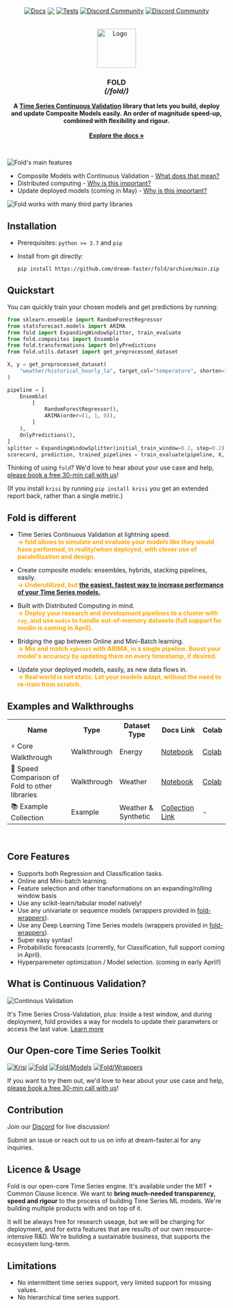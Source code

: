 <!-- # Fold -->

<p align="center" style="display:flex; width:100%; align-items:center; justify-content:center;">
  <a style="margin:2px" href="https://dream-faster.github.io/fold/"><img alt="Docs" src="https://img.shields.io/github/actions/workflow/status/dream-faster/fold/docs.yaml?logo=readthedocs"></a>
  <a style="margin:2px" href="https://codecov.io/gh/dream-faster/fold" ><img src="https://codecov.io/gh/dream-faster/fold/branch/main/graph/badge.svg?token=Z7I2XSF188"/></a>
  <a style="margin:2px" href="https://github.com/dream-faster/fold/actions/workflows/tests.yaml"><img alt="Tests" src="https://github.com/dream-faster/fold/actions/workflows/tests.yaml/badge.svg"/></a>
  <a style="margin:2px" href="https://discord.gg/EKJQgfuBpE"><img alt="Discord Community" src="https://img.shields.io/badge/Discord-%235865F2.svg?logo=discord&logoColor=white"></a>
  <a style="margin:2px" href="https://calendly.com/mark-szulyovszky/consultation"><img alt="Discord Community" src="https://shields.io/badge/-Speak%20with%20us-orange?logo=minutemailer&logoColor=white"></a>
</p>

<!-- PROJECT LOGO -->
<br />
<div align="center">
  <a href="https://dream-faster.github.io/fold/">
    <img src="https://raw.githubusercontent.com/dream-faster/fold/main/docs/images/logo.svg" alt="Logo" width="90" >
  </a>
<h3 align="center"><b>FOLD</b><br> <i>(/fold/)</i></h3>
  <p align="center">
    <b>A <a href="https://dream-faster.github.io/fold/concepts/continuous-validation/">Time Series Continuous Validation</a> library that lets you build, deploy and update Composite Models easily. An order of magnitude speed-up, combined with flexibility and rigour.</b><br>
    <br/>
    <a href="https://dream-faster.github.io/fold/"><strong>Explore the docs »</strong></a>
  </p>
</div>
<br />

<!-- INTRO -->

![Fold's main features](https://raw.githubusercontent.com/dream-faster/fold/main/docs/images/overview_diagrams/main_features.svg)

- Composite Models with Continuous Validation - [What does that mean?](https://dream-faster.github.io/fold/concepts/continuous-validation/)
- Distributed computing - [Why is this important?](#Fold-is-different)
- Update deployed models (coming in May) - [Why is this important?](#Fold-is-different)

![Fold works with many third party libraries](https://raw.githubusercontent.com/dream-faster/fold/main/docs/images/overview_diagrams/third_party.svg)

<!-- GETTING STARTED -->

## Installation

- Prerequisites: `python >= 3.7` and `pip`

- Install from git directly:
  ```
  pip install https://github.com/dream-faster/fold/archive/main.zip
  ```

## Quickstart

You can quickly train your chosen models and get predictions by running:

```py
from sklearn.ensemble import RandomForestRegressor
from statsforecast.models import ARIMA
from fold import ExpandingWindowSplitter, train_evaluate
from fold.composites import Ensemble
from fold.transformations import OnlyPredictions
from fold.utils.dataset import get_preprocessed_dataset

X, y = get_preprocessed_dataset(
    "weather/historical_hourly_la", target_col="temperature", shorten=1000
)

pipeline = [
    Ensemble(
        [
            RandomForestRegressor(),
            ARIMA(order=(1, 1, 0)),
        ]
    ),
    OnlyPredictions(),
]
splitter = ExpandingWindowSplitter(initial_train_window=0.2, step=0.2)
scorecard, prediction, trained_pipelines = train_evaluate(pipeline, X, y, splitter)
```

Thinking of using `fold`? We'd love to hear about your use case and help, [please book a free 30-min call with us](https://calendly.com/mark-szulyovszky/consultation)!

(If you install `krisi` by running `pip install krisi` you get an extended report back, rather than a single metric.)

## Fold is different

- Time Series Continuous Validation at lightning speed.<br/>
  <span style="color:orange;">**→ fold allows to simulate and evaluate your models like they would have performed, in reality/when deployed, with clever use of paralellization and design.**</span>

- Create composite models: ensembles, hybrids, stacking pipelines, easily.<br/>
  <span style="color:orange;">**→ Underutilized, but [the easiest, fastest way to increase performance of your Time Series models.](https://linkinghub.elsevier.com/retrieve/pii/S0169207022001480)**
  </span>

- Built with Distributed Computing in mind.<br/>
  <span style="color:orange;">**→ Deploy your research and development pipelines to a cluster with `ray`, and use `modin` to handle out-of-memory datasets (full support for modin is coming in April).**</span>

- Bridging the gap between Online and Mini-Batch learning.<br/>
  <span style="color:orange;">**→ Mix and match `xgboost` with ARIMA, in a single pipeline. Boost your model's accuracy by updating them on every timestamp, if desired.**</span>

- Update your deployed models, easily, as new data flows in.<br/>
  <span style="color:orange;">**→ Real world is not static. Let your models adapt, without the need to re-train from scratch.**</span>

<!-- GETTING STARTED -->

## Examples and Walkthroughs

<table style="width:100%">
  <tr>
    <th>Name</th>
    <th>Type</th>
    <th>Dataset Type</th>
    <th>Docs Link</th>
    <th>Colab</th>
  </tr>
  <tr>
    <td> 
     ⚡️ Core Walkthrough
    </td>
    <td>Walkthrough</td>
    <td>Energy</td>
    <td>  
      <a href='https://dream-faster.github.io/fold/walkthroughs/core_walkthrough/' target="_blank">Notebook</a>
    </td>
    <td>
     <a href='https://colab.research.google.com/drive/1CVhxOmbHO9PvsdHfGvR91ilJUqEnUuy8?usp=sharing' target="_blank">Colab</a>
    </td>
  </tr>
  <tr>
    <td> 
    🚄 Speed Comparison of Fold to other libraries
    </td>
    <td>Walkthrough</td>
    <td>Weather</td>
    <td> 
        <a href='https://dream-faster.github.io/fold/walkthroughs/benchmarking_sktime_fold/' target="_blank">
        Notebook
        </a>
    </td>
    <td>
        <a href='https://colab.research.google.com/drive/1iLXpty-j1kpDCzLM4fCsP3fLoS_DFN1C?usp=sharing' target="_blank"> 
        Colab
        </a>
    </td>
  </tr>
  <tr>
    <td> 
    📚 Example Collection
    </td>
    <td>Example</td>
    <td>Weather & Synthetic</td>
    <td> 
        <a href='https://dream-faster.github.io/fold/generated/gallery/' target="_blank">
        Collection Link
        </a>
    </td>
    <td>
    -
    </td>
  </tr>
</table>

<br/>

## Core Features

- Supports both Regression and Classification tasks.
- Online and Mini-batch learning.
- Feature selection and other transformations on an expanding/rolling window basis
- Use any scikit-learn/tabular model natively!
- Use any univariate or sequence models (wrappers provided in [fold-wrappers](https://github.com/dream-faster/fold-wrappers)).
- Use any Deep Learning Time Series models (wrappers provided in [fold-wrappers](https://github.com/dream-faster/fold-wrappers)).
- Super easy syntax!
- Probabilistic foreacasts (currently, for Classification, full support coming in April).
- Hyperparemeter optimization / Model selection. (coming in early April!)

## What is Continuous Validation?

![Continous Validation](https://raw.githubusercontent.com/dream-faster/fold/main/docs/images/technical_diagrams/continous_validation.svg)

It's Time Series Cross-Validation, plus: Inside a test window, and during deployment, fold provides a way for models to update their parameters or access the last value.
[Learn more](https://dream-faster.github.io/fold/concepts/continuous-validation/)

## Our Open-core Time Series Toolkit

[![Krisi](https://raw.githubusercontent.com/dream-faster/fold/main/docs/images/overview_diagrams/dream_faster_suite_krisi.svg)](https://github.com/dream-faster/krisi)
[![Fold](https://raw.githubusercontent.com/dream-faster/fold/main/docs/images/overview_diagrams/dream_faster_suite_fold.svg)](https://github.com/dream-faster/fold)
[![Fold/Models](https://raw.githubusercontent.com/dream-faster/fold/main/docs/images/overview_diagrams/dream_faster_suite_fold_models.svg)](https://github.com/dream-faster/fold-models)
[![Fold/Wrappers](https://raw.githubusercontent.com/dream-faster/fold/main/docs/images/overview_diagrams/dream_faster_suite_fold_wrappers.svg)](https://github.com/dream-faster/fold-wrappers)

If you want to try them out, we'd love to hear about your use case and help, [please book a free 30-min call with us](https://calendly.com/mark-szulyovszky/consultation)!

## Contribution

Join our [Discord](https://discord.gg/EKJQgfuBpE) for live discussion!

Submit an issue or reach out to us on info at dream-faster.ai for any inquiries.

## Licence & Usage

Fold is our open-core Time Series engine. It's available under the MIT + Common Clause licence.
We want to **bring much-needed transparency, speed and rigour** to the process of building Time Series ML models. We're building multiple products with and on top of it.

It will be always free for research useage, but we will be charging for deployment, and for extra features that are results of our own resource-intensive R&D. We're building a sustainable business, that supports the ecosystem long-term.

## Limitations

- No intermittent time series support, very limited support for missing values.
- No hierarchical time series support.
